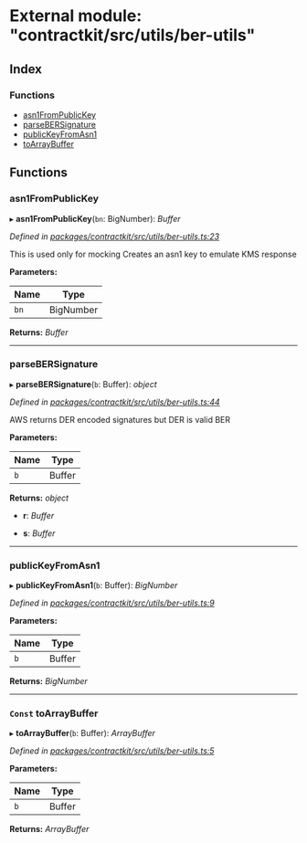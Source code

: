# External module: "contractkit/src/utils/ber-utils"

## Index

### Functions

* [asn1FromPublicKey](_contractkit_src_utils_ber_utils_.md#asn1frompublickey)
* [parseBERSignature](_contractkit_src_utils_ber_utils_.md#parsebersignature)
* [publicKeyFromAsn1](_contractkit_src_utils_ber_utils_.md#publickeyfromasn1)
* [toArrayBuffer](_contractkit_src_utils_ber_utils_.md#const-toarraybuffer)

## Functions

###  asn1FromPublicKey

▸ **asn1FromPublicKey**(`bn`: BigNumber): *Buffer*

*Defined in [packages/contractkit/src/utils/ber-utils.ts:23](https://github.com/celo-org/celo-monorepo/blob/master/packages/contractkit/src/utils/ber-utils.ts#L23)*

This is used only for mocking
Creates an asn1 key to emulate KMS response

**Parameters:**

Name | Type |
------ | ------ |
`bn` | BigNumber |

**Returns:** *Buffer*

___

###  parseBERSignature

▸ **parseBERSignature**(`b`: Buffer): *object*

*Defined in [packages/contractkit/src/utils/ber-utils.ts:44](https://github.com/celo-org/celo-monorepo/blob/master/packages/contractkit/src/utils/ber-utils.ts#L44)*

AWS returns DER encoded signatures but DER is valid BER

**Parameters:**

Name | Type |
------ | ------ |
`b` | Buffer |

**Returns:** *object*

* **r**: *Buffer*

* **s**: *Buffer*

___

###  publicKeyFromAsn1

▸ **publicKeyFromAsn1**(`b`: Buffer): *BigNumber*

*Defined in [packages/contractkit/src/utils/ber-utils.ts:9](https://github.com/celo-org/celo-monorepo/blob/master/packages/contractkit/src/utils/ber-utils.ts#L9)*

**Parameters:**

Name | Type |
------ | ------ |
`b` | Buffer |

**Returns:** *BigNumber*

___

### `Const` toArrayBuffer

▸ **toArrayBuffer**(`b`: Buffer): *ArrayBuffer*

*Defined in [packages/contractkit/src/utils/ber-utils.ts:5](https://github.com/celo-org/celo-monorepo/blob/master/packages/contractkit/src/utils/ber-utils.ts#L5)*

**Parameters:**

Name | Type |
------ | ------ |
`b` | Buffer |

**Returns:** *ArrayBuffer*
